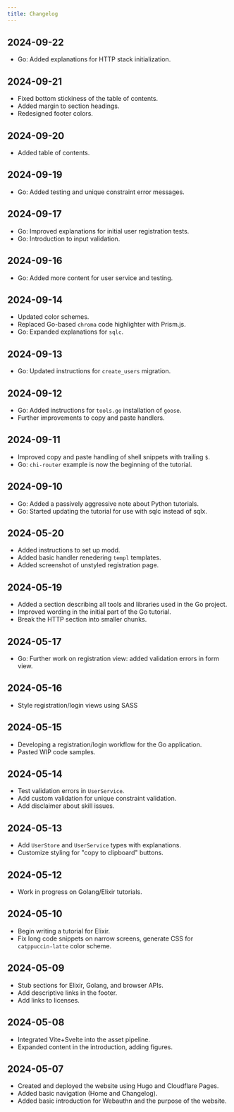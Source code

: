 ```yaml
---
title: Changelog
---
```


## 2024-09-22

* Go: Added explanations for HTTP stack initialization.

## 2024-09-21

* Fixed bottom stickiness of the table of contents.
* Added margin to section headings.
* Redesigned footer colors.

## 2024-09-20

* Added table of contents.

## 2024-09-19

* Go: Added testing and unique constraint error messages.

## 2024-09-17

* Go: Improved explanations for initial user registration tests.
* Go: Introduction to input validation.

## 2024-09-16

* Go: Added more content for user service and testing.

## 2024-09-14

* Updated color schemes.
* Replaced Go-based `chroma` code highlighter with Prism.js.
* Go: Expanded explanations for `sqlc`.

## 2024-09-13

* Go: Updated instructions for `create_users` migration.

## 2024-09-12

* Go: Added instructions for `tools.go` installation of `goose`.
* Further improvements to copy and paste handlers.

## 2024-09-11

* Improved copy and paste handling of shell snippets with trailing `$`.
* Go: `chi-router` example is now the beginning of the tutorial.

## 2024-09-10

* Go: Added a passively aggressive note about Python tutorials.
* Go: Started updating the tutorial for use with sqlc instead of sqlx.

## 2024-05-20

* Added instructions to set up modd.
* Added basic handler renedering `templ` templates.
* Added screenshot of unstyled registration page.

## 2024-05-19

* Added a section describing all tools and libraries used in the Go project.
* Improved wording in the initial part of the Go tutorial.
* Break the HTTP section into smaller chunks.

## 2024-05-17

* Go: Further work on registration view: added validation errors in form view.

## 2024-05-16

* Style registration/login views using SASS

## 2024-05-15

* Developing a registration/login workflow for the Go application.
* Pasted WIP code samples.

## 2024-05-14

* Test validation errors in `UserService`.
* Add custom validation for unique constraint validation.
* Add disclaimer about skill issues.

## 2024-05-13

* Add `UserStore` and `UserService` types with explanations.
* Customize styling for "copy to clipboard" buttons.

## 2024-05-12

* Work in progress on Golang/Elixir tutorials.

## 2024-05-10

* Begin writing a tutorial for Elixir.
* Fix long code snippets on narrow screens, generate CSS for `catppuccin-latte` color scheme.

## 2024-05-09

* Stub sections for Elixir, Golang, and browser APIs.
* Add descriptive links in the footer.
* Add links to licenses.

## 2024-05-08

* Integrated Vite+Svelte into the asset pipeline.
* Expanded content in the introduction, adding figures.

## 2024-05-07

* Created and deployed the website using Hugo and Cloudflare Pages.
* Added basic navigation (Home and Changelog).
* Added basic introduction for Webauthn and the purpose of the website.
